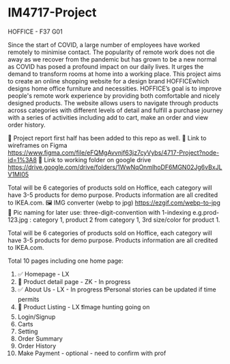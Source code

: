 # IM4717-Project 

HOFFICE - F37 G01

Since the start of COVID, a large number of employees have worked remotely to minimise contact. The popularity of remote work does not die away as we recover from the pandemic but has grown to be a new normal as COVID has posed a profound impact on our daily lives. It urges the demand to transform rooms at home into a working place.
This project aims to create an online shopping website for a design brand HOFFICEwhich designs home office furniture and necessities. HOFFICE’s goal is to improve people's remote work experience by providing both comfortable and nicely designed products.
The website allows users to navigate through products across categories with different levels of detail and fulfill a purchase journey with a series of activities including add to cart, make an order and view order history.


📄 Project report first half has been added to this repo as well.
🔗 Link to wireframes on Figma https://www.figma.com/file/eFQMgAvvnjf63jz7cyVybs/4717-Project?node-id=1%3A8
🔗 Link to working folder on google drive https://drive.google.com/drive/folders/1WwNqOnmlhoDF6MGN02Jg6vBxJLV1MI05

Total will be 6 categories of products sold on Hoffice, each category will have 3-5 products for demo purpose. Products information are all credited to IKEA.com.
🖼 IMG converter (webp to jpg) https://ezgif.com/webp-to-jpg
📝 Pic naming for later use: three-digit-convention with 1-indexing e.g.prod-123.jpg : category 1, product 2 from category 1, 3rd size/color for product 1.

Total will be 6 categories of products sold on Hoffice, each category will have 3-5 products for demo purpose. Products information are all credited to IKEA.com.

Total 10 pages including one home page:
1. ✅ Homepage - LX
2. 🔵 Product detail page - ZK - In progress
3. ✅ About Us - LX - In progress ❗️Personal stories can be updated if time permits
4. 🔶 Product Listing - LX ❗️Image hunting going on
5. Login/Signup
6. Carts
7. Setting
8. Order Summary
9. Order History
10. Make Payment - optional - need to confirm with prof





